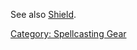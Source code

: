See also [Shield](Shield "wikilink").

[Category: Spellcasting Gear](Category:_Spellcasting_Gear "wikilink")
